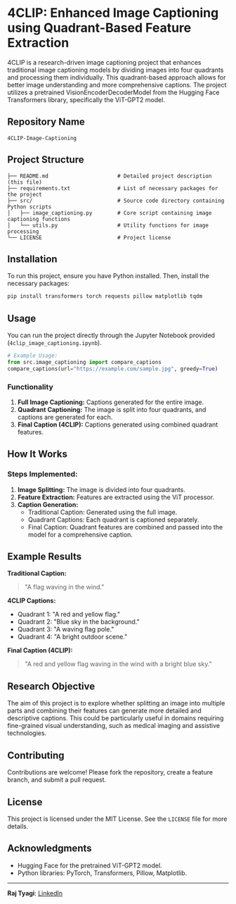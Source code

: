 # 4CLIP: Enhanced Image Captioning using Quadrant-Based Feature Extraction

4CLIP is a research-driven image captioning project that enhances traditional image captioning models by dividing images into four quadrants and processing them individually. This quadrant-based approach allows for better image understanding and more comprehensive captions. The project utilizes a pretrained VisionEncoderDecoderModel from the Hugging Face Transformers library, specifically the ViT-GPT2 model. 

## Repository Name
`4CLIP-Image-Captioning`

## Project Structure
```
├── README.md                      # Detailed project description (this file)
├── requirements.txt               # List of necessary packages for the project
├── src/                           # Source code directory containing Python scripts
│   ├── image_captioning.py        # Core script containing image captioning functions
│   └── utils.py                   # Utility functions for image processing
└── LICENSE                        # Project license
```

## Installation
To run this project, ensure you have Python installed. Then, install the necessary packages:
```bash
pip install transformers torch requests pillow matplotlib tqdm
```

## Usage
You can run the project directly through the Jupyter Notebook provided (`4clip_image_captioning.ipynb`).

```python
# Example Usage:
from src.image_captioning import compare_captions
compare_captions(url="https://example.com/sample.jpg", greedy=True)
```

### Functionality
1. **Full Image Captioning:** Captions generated for the entire image.
2. **Quadrant Captioning:** The image is split into four quadrants, and captions are generated for each.
3. **Final Caption (4CLIP):** Captions generated using combined quadrant features.

## How It Works
### Steps Implemented:
1. **Image Splitting:** The image is divided into four quadrants.
2. **Feature Extraction:** Features are extracted using the ViT processor.
3. **Caption Generation:**
   - Traditional Caption: Generated using the full image.
   - Quadrant Captions: Each quadrant is captioned separately.
   - Final Caption: Quadrant features are combined and passed into the model for a comprehensive caption.

## Example Results
**Traditional Caption:**
> "A flag waving in the wind."

**4CLIP Captions:**
- Quadrant 1: "A red and yellow flag."
- Quadrant 2: "Blue sky in the background."
- Quadrant 3: "A waving flag pole."
- Quadrant 4: "A bright outdoor scene."

**Final Caption (4CLIP):**
> "A red and yellow flag waving in the wind with a bright blue sky."

## Research Objective
The aim of this project is to explore whether splitting an image into multiple parts and combining their features can generate more detailed and descriptive captions. This could be particularly useful in domains requiring fine-grained visual understanding, such as medical imaging and assistive technologies.

## Contributing
Contributions are welcome! Please fork the repository, create a feature branch, and submit a pull request.

## License
This project is licensed under the MIT License. See the `LICENSE` file for more details.

## Acknowledgments
- Hugging Face for the pretrained ViT-GPT2 model.
- Python libraries: PyTorch, Transformers, Pillow, Matplotlib.

---

**Raj Tyagi**: [LinkedIn](https://www.linkedin.com/in/raj-tyagi-83765b21b/) 

